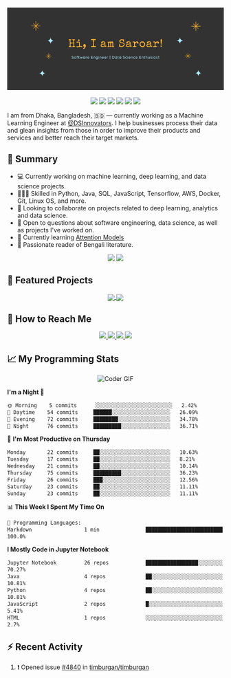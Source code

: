 <p align="center">
 <img src="https://raw.githubusercontent.com/golamSaroar/golamsaroar/master/cover.png" alt="Sk Golam Saroar">
</p>

<p align="center">
 <img src="https://badges.pufler.dev/visits/golamsaroar/django-blog">
 <img src="https://badges.pufler.dev/years/golamsaroar">
 <img src="https://badges.pufler.dev/repos/golamsaroar">
 <img src="https://badges.pufler.dev/gists/golamsaroar">
 <img src="https://badges.pufler.dev/updated/golamsaroar/django-blog">
 <img src="https://badges.pufler.dev/commits/monthly/golamsaroar">
</p>

I am from Dhaka, Bangladesh, 🇧🇩 — currently working as a Machine Learning Engineer at <a class="user-mention" data-hovercard-type="organization" data-hovercard-url="/orgs/DSInnovators/hovercard" href="https://github.com/DSInnovators">@DSInnovators</a>. I help businesses process their data and glean insights from those in order to improve their products and services and better reach their target markets.

## 🌯 Summary
- 💻 Currently working on machine learning, deep learning, and data science projects.
- 👨🏼‍💻 Skilled in Python, Java, SQL, JavaScript, Tensorflow, AWS, Docker, Git, Linux OS, and more.
- 👀 Looking to collaborate on projects related to deep learning, analytics and data science.
- 💬 Open to questions about software engineering, data science, as well as projects I've worked on.
- 🌱 Currently learning [Attention Models](https://www.coursera.org/learn/attention-models-in-nlp)
- 📖 Passionate reader of Bengali literature.

<p align = "center">
  <img src="https://github-readme-stats.vercel.app/api?username=golamsaroar&count_private=true&show_icons=true&theme=graywhite&line_height=27&hide_border=true">
  <img src="https://github-readme-stats.vercel.app/api/top-langs/?username=golamsaroar&hide=jupyter%20notebook,html&theme=graywhite&hide_border=true">
</p>

## 🔖 Featured Projects
<p align="center">
  <a href="https://github.com/golamSaroar/facial-expression-detection">
   <img align="center" src="https://github-readme-stats.vercel.app/api/pin/?username=golamsaroar&repo=facial-expression-detection&theme=graywhite" />
  </a>
  <a href="https://github.com/golamSaroar/python-interactive-dashboard">
   <img align="center" src="https://github-readme-stats.vercel.app/api/pin/?username=golamsaroar&repo=python-interactive-dashboard&theme=graywhite" />
  </a>
</p>

## 🤝 How to Reach Me
<p align="center">
 <a href="http://golamsaroar.com/">
  <img src="https://img.shields.io/badge/golamsaroar.com-%23206a5d.svg?&style=for-the-badge&logo=javascript&logoColor=white" />
 </a>
 <a href="https://www.linkedin.com/in/iamsaroar/">
  <img src="https://img.shields.io/badge/connect-%230077B5.svg?&style=for-the-badge&logo=linkedin&logoColor=white" />
 </a>
 <a href="https://join.skype.com/invite/kMn3ZnbRcdFS">
  <img src="https://img.shields.io/badge/chat-%2300AFF0.svg?&style=for-the-badge&logo=skype&logoColor=white" />
 </a>
 <a href="mailto:emailsaroar@gmail.com">
  <img src="https://img.shields.io/badge/email-%230078D4.svg?&style=for-the-badge&logo=microsoft-outlook&logoColor=white" />
 </a>
</p>

## 📈 My Programming Stats

<p align="center">
 <img src="https://media.giphy.com/media/SWoSkN6DxTszqIKEqv/giphy.gif" alt="Coder GIF" width="500" height="400">
</p>

<!--START_SECTION:waka-->
**I'm a Night 🦉** 

```text
🌞 Morning    5 commits      ░░░░░░░░░░░░░░░░░░░░░░░░░   2.42% 
🌆 Daytime    54 commits     ██████░░░░░░░░░░░░░░░░░░░   26.09% 
🌃 Evening    72 commits     ████████░░░░░░░░░░░░░░░░░   34.78% 
🌙 Night      76 commits     █████████░░░░░░░░░░░░░░░░   36.71%

```
📅 **I'm Most Productive on Thursday** 

```text
Monday       22 commits     ██░░░░░░░░░░░░░░░░░░░░░░░   10.63% 
Tuesday      17 commits     ██░░░░░░░░░░░░░░░░░░░░░░░   8.21% 
Wednesday    21 commits     ██░░░░░░░░░░░░░░░░░░░░░░░   10.14% 
Thursday     75 commits     █████████░░░░░░░░░░░░░░░░   36.23% 
Friday       26 commits     ███░░░░░░░░░░░░░░░░░░░░░░   12.56% 
Saturday     23 commits     ██░░░░░░░░░░░░░░░░░░░░░░░   11.11% 
Sunday       23 commits     ██░░░░░░░░░░░░░░░░░░░░░░░   11.11%

```


📊 **This Week I Spent My Time On** 

```text
💬 Programming Languages: 
Markdown                 1 min               █████████████████████████   100.0%

```

**I Mostly Code in Jupyter Notebook** 

```text
Jupyter Notebook         26 repos            █████████████████░░░░░░░░   70.27% 
Java                     4 repos             ██░░░░░░░░░░░░░░░░░░░░░░░   10.81% 
Python                   4 repos             ██░░░░░░░░░░░░░░░░░░░░░░░   10.81% 
JavaScript               2 repos             █░░░░░░░░░░░░░░░░░░░░░░░░   5.41% 
HTML                     1 repos             ░░░░░░░░░░░░░░░░░░░░░░░░░   2.7%

```



<!--END_SECTION:waka-->

## :zap: Recent Activity

<!--START_SECTION:activity-->
1. ❗️ Opened issue [#4840](https://github.com//timburgan/timburgan/issues/4840) in [timburgan/timburgan](https://github.com//timburgan/timburgan)
<!--END_SECTION:activity-->
